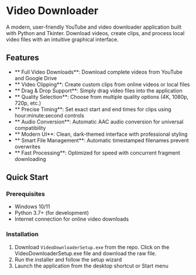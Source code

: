 # Video Downloader

A modern, user-friendly YouTube and video downloader application built with Python and Tkinter. Download videos, create clips, and process local video files with an intuitive graphical interface.

##  Features

- ** Full Video Downloads**: Download complete videos from YouTube and Google Drive
- ** Video Clipping**: Create custom clips from online videos or local files
- ** Drag & Drop Support**: Simply drag video files into the application
- ** Quality Selection**: Choose from multiple quality options (4K, 1080p, 720p, etc.)
- ** Precise Timing**: Set exact start and end times for clips using hour:minute:second controls
- ** Audio Conversion**: Automatic AAC audio conversion for universal compatibility
- ** Modern UI**: Clean, dark-themed interface with professional styling
- ** Smart File Management**: Automatic timestamped filenames prevent overwrites
- ** Fast Processing**: Optimized for speed with concurrent fragment downloading

## Quick Start

### Prerequisites

- Windows 10/11
- Python 3.7+ (for development)
- Internet connection for online video downloads

### Installation

1. Download `VideoDownloaderSetup.exe` from the repo. Click on the VideoDownloaderSetup.exe file and download the raw file.
2. Run the installer and follow the setup wizard
3. Launch the application from the desktop shortcut or Start menu

